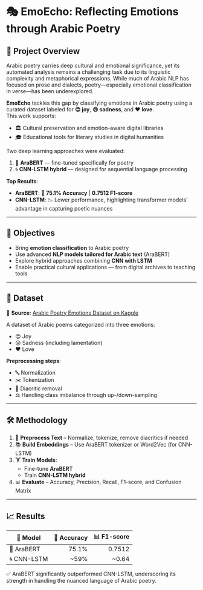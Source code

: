 # 🎭 EmoEcho: Reflecting Emotions through Arabic Poetry

## 📜 Project Overview
Arabic poetry carries deep cultural and emotional significance, yet its automated analysis remains a challenging task due to its linguistic complexity and metaphorical expressions. While much of Arabic NLP has focused on prose and dialects, poetry—especially emotional classification in verse—has been underexplored.

**EmoEcho** tackles this gap by classifying emotions in Arabic poetry using a curated dataset labeled for **😊 joy**, **😢 sadness**, and **❤️ love**.  
This work supports:
- 🏛 Cultural preservation and emotion-aware digital libraries
- 🎓 Educational tools for literary studies in digital humanities

Two deep learning approaches were evaluated:
1. 🤖 **AraBERT** — fine-tuned specifically for poetry  
2. 🌀 **CNN-LSTM hybrid** — designed for sequential language processing  

**Top Results**:
- **AraBERT**: 🥇 **75.1% Accuracy** | **0.7512 F1-score**  
- **CNN-LSTM**: 📉 Lower performance, highlighting transformer models’ advantage in capturing poetic nuances

---

## 🎯 Objectives
- Bring **emotion classification** to Arabic poetry
- Use advanced **NLP models tailored for Arabic text** (AraBERT)  
- Explore hybrid approaches combining **CNN with LSTM**
- Enable practical cultural applications — from digital archives to teaching tools

---

## 📂 Dataset
📌 **Source**: [Arabic Poetry Emotions Dataset on Kaggle](https://www.kaggle.com/datasets/sakibshahriar95/arabic-poetry-emotions-dataset)  

A dataset of Arabic poems categorized into three emotions:
- 😊 Joy  
- 😢 Sadness (including lamentation)  
- ❤️ Love  

**Preprocessing steps**:
- 🔤 Normalization  
- ✂️ Tokenization  
- 📝 Diacritic removal  
- ⚖ Handling class imbalance through up-/down-sampling

---

## 🛠 Methodology
1. 🧹 **Preprocess Text** – Normalize, tokenize, remove diacritics if needed  
2. 📚 **Build Embeddings** – Use AraBERT tokenizer or Word2Vec (for CNN-LSTM)  
3. 🏋️ **Train Models**:
   - Fine-tune **AraBERT**
   - Train **CNN-LSTM hybrid**
4. 📊 **Evaluate** – Accuracy, Precision, Recall, F1-score, and Confusion Matrix  

---

## 📈 Results

| 🧠 Model         | 🎯 Accuracy | 📊 F1-score |
|------------------|------------:|------------:|
| 🤖 AraBERT       | 75.1%       | 0.7512      |
| 🌀 CNN-LSTM      | ~59%        | ~0.64       |

✅ AraBERT significantly outperformed CNN-LSTM, underscoring its strength in handling the nuanced language of Arabic poetry.

